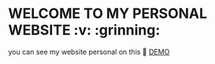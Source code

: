 <h1>WELCOME TO MY PERSONAL WEBSITE :v: :grinning:</h1> 

you can see my website personal on this 🚀 [DEMO](https://rizkimaulana51.github.io/)
